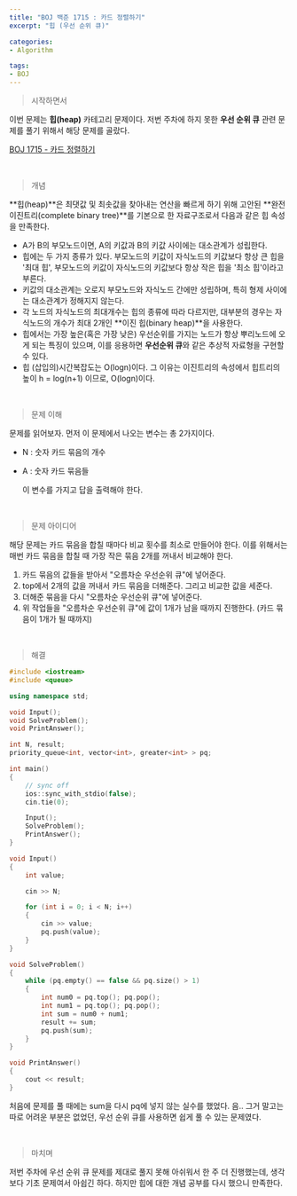 ```yaml
---
title: "BOJ 백준 1715 : 카드 정렬하기"
excerpt: "힙 (우선 순위 큐)"

categories:
- Algorithm

tags:
- BOJ
---
```


> 시작하면서

   이번 문제는 **힙(heap)** 카테고리 문제이다. 저번 주차에 하지 못한 **우선 순위 큐** 관련 문제를 풀기 위해서 해당 문제를 골랐다.

[BOJ 1715 - 카드 정렬하기](https://www.acmicpc.net/problem/1715)    

​    

> 개념

   **힙(heap)**은 최댓값 및 최솟값을 찾아내는 연산을 빠르게 하기 위해 고안된 **완전이진트리(complete binary tree)**를 기본으로 한 자료구조로서 다음과 같은 힙 속성을 만족한다.

- A가 B의 부모노드이면, A의 키값과 B의 키값 사이에는 대소관계가 성립한다.
- 힙에는 두 가지 종류가 있다. 부모노드의 키값이 자식노드의 키값보다 항상 큰 힙을 '최대 힙', 부모노드의 키값이 자식노드의 키값보다 항상 작은 힙을 '최소 힙'이라고 부른다.
- 키값의 대소관계는 오로지 부모노드와 자식노드 간에만 성립하며, 특히 형제 사이에는 대소관계가 정해지지 않는다.
- 각 노드의 자식노드의 최대개수는 힙의 종류에 따라 다르지만, 대부분의 경우는 자식노드의 개수가 최대 2개인 **이진 힙(binary heap)**을 사용한다.
- 힙에서는 가장 높은(혹은 가장 낮은) 우선순위를 가지는 노드가 항상 뿌리노드에 오게 되는 특징이 있으며, 이를 응용하면 **우선순위 큐**와 같은 추상적 자료형을 구현할 수 있다.
- 힙 (삽입의)시간복잡도는 O(logn)이다. 그 이유는 이진트리의 속성에서 힙트리의 높이 h = log(n+1) 이므로, O(logn)이다.    

​    

> 문제 이해

   문제를 읽어보자. 먼저 이 문제에서 나오는 변수는 총 2가지이다.

- N : 숫자 카드 묶음의 개수
- A : 숫자 카드 묶음들

   이 변수를 가지고 답을 출력해야 한다.    

​    

> 문제 아이디어

   해당 문제는 카드 묶음을 합칠 때마다 비교 횟수를 최소로 만들어야 한다. 이를 위해서는 매번 카드 묶음을 합칠 때 가장 작은 묶음 2개를 꺼내서 비교해야 한다.

1. 카드 묶음의 값들을 받아서 "오름차순 우선순위 큐"에 넣어준다.
2. top에서 2개의 값을 꺼내서 카드 묶음을 더해준다. 그리고 비교한 값을 세준다.
3. 더해준 묶음을 다시 "오름차순 우선순위 큐"에 넣어준다.
4. 위 작업들을 "오름차순 우선순위 큐"에 값이 1개가 남을 때까지 진행한다. (카드 묶음이 1개가 될 때까지)    

​    

>해결

```c++
#include <iostream>
#include <queue>

using namespace std;

void Input();
void SolveProblem();
void PrintAnswer();

int N, result;
priority_queue<int, vector<int>, greater<int> > pq;

int main()
{
	// sync off
	ios::sync_with_stdio(false);
	cin.tie(0);

	Input();
	SolveProblem();
	PrintAnswer();
}

void Input()
{
	int value;

	cin >> N;

	for (int i = 0; i < N; i++)
	{
		cin >> value;
		pq.push(value);
	}
}

void SolveProblem()
{
	while (pq.empty() == false && pq.size() > 1)
	{
		int num0 = pq.top(); pq.pop();
		int num1 = pq.top(); pq.pop();
		int sum = num0 + num1;
		result += sum;
		pq.push(sum);
	}
}

void PrintAnswer()
{
	cout << result;
}
```

   처음에 문제를 풀 때에는 sum을 다시 pq에 넣지 않는 실수를 했었다. 음.. 그거 말고는 따로 어려운 부분은 없었던, 우선 순위 큐를 사용하면 쉽게 풀 수 있는 문제였다.    

​    

> 마치며

   저번 주차에 우선 순위 큐 문제를 제대로 풀지 못해 아쉬워서 한 주 더 진행했는데, 생각보다 기초 문제여서 아쉽긴 하다. 하지만 힙에 대한 개념 공부를 다시 했으니 만족한다.